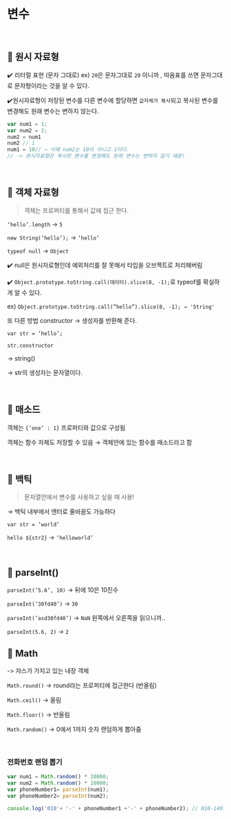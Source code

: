 # 변수
<br>

## 📌 원시 자료형

✔️ 리터럴 표현 (문자 그대로) ex) `20`은  문자그대로 `20` 이니까 , 따옴표를 쓰면 문자그대로 문자형이라는 것을 알 수 있다.

✔️원시자료형이 저장된 변수를 다른 변수에 할당하면 `값자체가 복사`되고 복사된 변수를 변경해도 원래 변수는 변하지 않는다. 

```jsx
var num1 = 1; 
var num2 = 2;
num2 = num1  
num2 // 1
num1 = 10// → 이때 num2는 10이 아니고 1이다. 
// -> 원시자료형은 복사된 변수를 변경해도 원래 변수는 변하지 않기 때문!
```
<br>

## 📌 객체 자료형

> 객체는 프로퍼티를 통해서 값에 접근 한다.

`‘hello’.length` → `5`

`new String(’hello’);` → `‘hello’` 

`typeof null`  →  `Object`


✔️ null은 원시자료형인데 예외처리를 잘 못해서 타입을 오브젝트로 처리해버림 

✔️ `Object.prototype.toString.call(데이터).slice(8, -1);`로 typeof를 확실하게 알 수 있다.

ex) `Object.prototype.toString.call(”hello”).slice(8, -1); → 'String'`

또 다른 방법 constructor → 생성자를 반환해 준다.

`var str = ‘hello’;`

`str.constructor`

→ string()

→ str의 생성자는 문자열이다.

<br>

## 📌 매소드

객체는  `{’one’ : 1}` 프로퍼티와 값으로 구성됨

객체는 함수 자체도 저장할 수 있음 → 객체안에 있는 함수를 매소드라고 함

<br>

## 📌 백틱
> 문자열안에서 변수를 사용하고 싶을 때 사용!

→ 백틱 내부에서 엔터로 줄바꿈도 가능하다

`var str = ‘world’`

`hello ${str2}` → `‘helloworld’`

<br>

## 📌 parseInt()

`parseInt(’5.6’, 10)` → 뒤에 10은 10진수

`parseInt(’30fd40’)` → `30`

`parseInt(’asd30fd40’)` → `NaN` 왼쪽에서 오른쪽을 읽으니까..

`parseInt(5.6, 2)` → `2`


## 📌 Math
->  자스가 가지고 있는 내장 객체

`Math.round()` → round라는 프로퍼티에 접근한다 (반올림)

`Math.ceil()` → 올림

`Math.floor()` → 반올림

`Math.random()` → 0에서 1까지 숫자 랜덤하게 뽑아줌

<br>


### 전화번호 랜덤 뽑기

```jsx
var num1 = Math.random() * 10000;
var num2 = Math.random() * 10000;
var phoneNumber1= parseInt(num1);
var phoneNumber2= parseInt(num2);

console.log('010'+ '-' + phoneNumber1 +'-' + phoneNumber2); // 010-1497-4654
```
